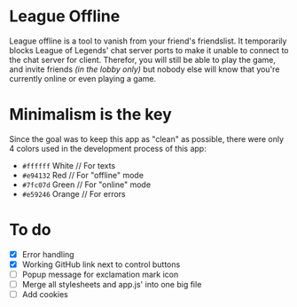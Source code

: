 # League Offline
League offline is a tool to vanish from your friend's friendslist. It temporarily blocks League of Legends' chat server ports to make it unable to connect to the chat server for client. Therefor, you will still be able to play the game, and invite friends *(in the lobby only)* but nobody else will know that you're currently online or even playing a game.

# Minimalism is the key
Since the goal was to keep this app as "clean" as possible, there were only 4 colors used in the development process of this app:

- `#ffffff` White // For texts
- `#e94132` Red // For "offline" mode
- `#7fc07d` Green // For "online" mode
- `#e59246` Orange // For errors

# To do
- [x] Error handling
- [x] Working GitHub link next to control buttons
- [ ] Popup message for exclamation mark icon
- [ ] Merge all stylesheets and app.js' into one big file
- [ ] Add cookies
